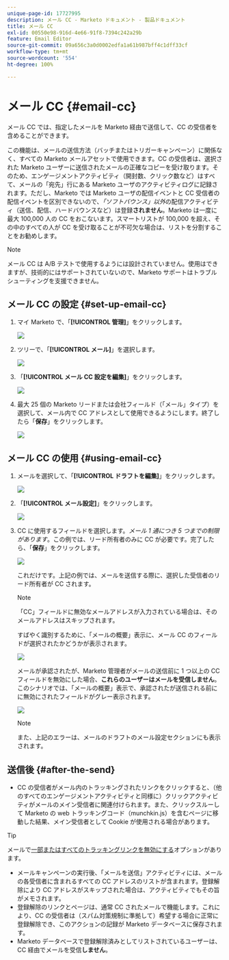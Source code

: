 ```yaml
---
unique-page-id: 17727995
description: メール CC - Marketo ドキュメント - 製品ドキュメント
title: メール CC
exl-id: 00550e98-916d-4e66-91f8-7394c242a29b
feature: Email Editor
source-git-commit: 09a656c3a0d0002edfa1a61b987bff4c1dff33cf
workflow-type: tm+mt
source-wordcount: '554'
ht-degree: 100%

---
```


# メール CC {#email-cc}

メール CC では、指定したメールを Marketo 経由で送信して、CC の受信者を含めることができます。

この機能は、メールの送信方法（バッチまたはトリガーキャンペーン）に関係なく、すべての Marketo メールアセットで使用できます。CC の受信者は、選択された Marketo ユーザーに送信されたメールの正確なコピーを受け取ります。そのため、エンゲージメントアクティビティ（開封数、クリック数など）はすべて、メールの「宛先」行にある Marketo ユーザのアクティビティログに記録されます。ただし、Marketo では Marketo ユーザの配信イベントと CC 受信者の配信イベントを区別できないので、_「ソフトバウンス」以外_&#x200B;の配信アクティビティ（送信、配信、ハードバウンスなど）は登録&#x200B;**されません**。Marketo は一度に最大 100,000 人の CC をおこないます。スマートリストが 100,000 を超え、その中のすべての人が CC を受け取ることが不可欠な場合は、リストを分割することをお勧めします。

>[!NOTE]
>
>メール CC は A/B テストで使用するようには設計されていません。使用はできますが、技術的にはサポートされていないので、Marketo サポートはトラブルシューティングを支援できません。

## メール CC の設定 {#set-up-email-cc}

1. マイ Marketo で、「**[!UICONTROL 管理]**」をクリックします。

   ![](assets/one.png)

1. ツリーで、「**[!UICONTROL メール]**」を選択します。

   ![](assets/two.png)

1. 「**[!UICONTROL メール CC 設定を編集]**」をクリックします。

   ![](assets/three.png)

1. 最大 25 個の Marketo リードまたは会社フィールド（「メール」タイプ）を選択して、メール内で CC アドレスとして使用できるようにします。終了したら「**保存**」をクリックします。

   ![](assets/four.png)

## メール CC の使用 {#using-email-cc}

1. メールを選択して、「**[!UICONTROL ドラフトを編集]**」をクリックします。

   ![](assets/five.png)

1. 「**[!UICONTROL メール設定]**」をクリックします。

   ![](assets/six.png)

1. CC に使用するフィールドを選択します。_メール 1 通につき 5 つまでの制限があります_。この例では、リード所有者のみに CC が必要です。完了したら、「**保存**」をクリックします。

   ![](assets/seven.png)

   これだけです。上記の例では、メールを送信する際に、選択した受信者のリード所有者が CC されます。

   >[!NOTE]
   >
   >「CC」フィールドに無効なメールアドレスが入力されている場合は、そのメールアドレスはスキップされます。

   すばやく識別するために、「メールの概要」表示に、メール CC のフィールドが選択されたかどうかが表示されます。

   ![](assets/eight.png)

   メールが承認されたが、Marketo 管理者がメールの送信前に 1 つ以上の CC フィールドを無効にした場合、**これらのユーザーはメールを受信しません**。このシナリオでは、「メールの概要」表示で、承認されたが送信される前にに無効にされたフィールドがグレー表示されます。

   ![](assets/removal.png)

   >[!NOTE]
   >
   >また、上記のエラーは、メールのドラフトのメール設定セクションにも表示されます。

## 送信後 {#after-the-send}

* CC の受信者がメール内のトラッキングされたリンクをクリックすると、（他のすべてのエンゲージメントアクティビティと同様に）クリックアクティビティがメールのメイン受信者に関連付けられます。また、クリックスルーして Marketo の web トラッキングコード（munchkin.js）を含むページに移動した結果、メイン受信者として Cookie が使用される場合があります。

>[!TIP]
>
>メールで[一部またはすべてのトラッキングリンクを無効にする](/help/marketo/product-docs/email-marketing/general/functions-in-the-editor/disable-tracking-for-an-email-link.md)オプションがあります。

* メールキャンペーンの実行後、「メールを送信」アクティビティには、メールの各受信者に含まれるすべての CC アドレスのリストが含まれます。登録解除により CC アドレスがスキップされた場合は、アクティビティでもその旨がメモされます。
* 登録解除のリンクとページは、通常 CC されたメールで機能します。これにより、CC の受信者は（スパム対策規制に準拠して）希望する場合に正常に登録解除でき、このアクションの記録が Marketo データベースに保存されます。
* Marketo データベースで登録解除済みとしてリストされているユーザーは、CC 経由でメールを受信&#x200B;**しません**。
